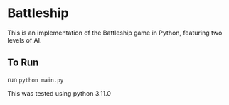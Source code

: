 # Battleship
This is an implementation of the Battleship game in Python, featuring two levels of AI. 

## To Run
run ```python main.py``` 

This was tested using python 3.11.0
